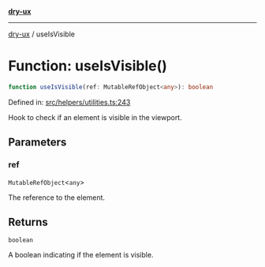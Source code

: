 [**dry-ux**](../README.md)

***

[dry-ux](../README.md) / useIsVisible

# Function: useIsVisible()

```ts
function useIsVisible(ref: MutableRefObject<any>): boolean
```

Defined in: [src/helpers/utilities.ts:243](https://github.com/navedr/dry-ux/blob/3bb4f59fc510052cb6c7925e1f6422bb71eb4aa4/src/helpers/utilities.ts#L243)

Hook to check if an element is visible in the viewport.

## Parameters

### ref

`MutableRefObject`\<`any`\>

The reference to the element.

## Returns

`boolean`

A boolean indicating if the element is visible.
